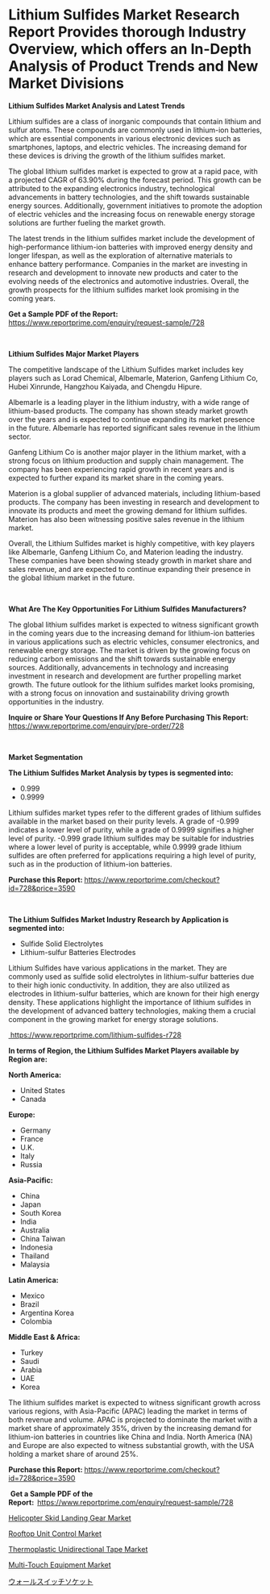 <p><h1>Lithium Sulfides Market Research Report Provides thorough Industry Overview, which offers an In-Depth Analysis of Product Trends and New Market Divisions</h1></p><p><strong>Lithium Sulfides Market Analysis and Latest Trends</strong></p>
<p><p>Lithium sulfides are a class of inorganic compounds that contain lithium and sulfur atoms. These compounds are commonly used in lithium-ion batteries, which are essential components in various electronic devices such as smartphones, laptops, and electric vehicles. The increasing demand for these devices is driving the growth of the lithium sulfides market.</p><p>The global lithium sulfides market is expected to grow at a rapid pace, with a projected CAGR of 63.90% during the forecast period. This growth can be attributed to the expanding electronics industry, technological advancements in battery technologies, and the shift towards sustainable energy sources. Additionally, government initiatives to promote the adoption of electric vehicles and the increasing focus on renewable energy storage solutions are further fueling the market growth.</p><p>The latest trends in the lithium sulfides market include the development of high-performance lithium-ion batteries with improved energy density and longer lifespan, as well as the exploration of alternative materials to enhance battery performance. Companies in the market are investing in research and development to innovate new products and cater to the evolving needs of the electronics and automotive industries. Overall, the growth prospects for the lithium sulfides market look promising in the coming years.</p></p>
<p><strong>Get a Sample PDF of the Report:&nbsp;</strong> <a href="https://www.reportprime.com/enquiry/request-sample/728">https://www.reportprime.com/enquiry/request-sample/728</a></p>
<p>&nbsp;</p>
<p><strong>Lithium Sulfides Major Market Players</strong></p>
<p><p>The competitive landscape of the Lithium Sulfides market includes key players such as Lorad Chemical, Albemarle, Materion, Ganfeng Lithium Co, Hubei Xinrunde, Hangzhou Kaiyada, and Chengdu Hipure. </p><p>Albemarle is a leading player in the lithium industry, with a wide range of lithium-based products. The company has shown steady market growth over the years and is expected to continue expanding its market presence in the future. Albemarle has reported significant sales revenue in the lithium sector.</p><p>Ganfeng Lithium Co is another major player in the lithium market, with a strong focus on lithium production and supply chain management. The company has been experiencing rapid growth in recent years and is expected to further expand its market share in the coming years.</p><p>Materion is a global supplier of advanced materials, including lithium-based products. The company has been investing in research and development to innovate its products and meet the growing demand for lithium sulfides. Materion has also been witnessing positive sales revenue in the lithium market.</p><p>Overall, the Lithium Sulfides market is highly competitive, with key players like Albemarle, Ganfeng Lithium Co, and Materion leading the industry. These companies have been showing steady growth in market share and sales revenue, and are expected to continue expanding their presence in the global lithium market in the future.</p></p>
<p>&nbsp;</p>
<p><strong>What Are The Key Opportunities For Lithium Sulfides Manufacturers?</strong></p>
<p><p>The global lithium sulfides market is expected to witness significant growth in the coming years due to the increasing demand for lithium-ion batteries in various applications such as electric vehicles, consumer electronics, and renewable energy storage. The market is driven by the growing focus on reducing carbon emissions and the shift towards sustainable energy sources. Additionally, advancements in technology and increasing investment in research and development are further propelling market growth. The future outlook for the lithium sulfides market looks promising, with a strong focus on innovation and sustainability driving growth opportunities in the industry.</p></p>
<p><strong>Inquire or Share Your Questions If Any Before Purchasing This Report:</strong> <a href="https://www.reportprime.com/enquiry/pre-order/728">https://www.reportprime.com/enquiry/pre-order/728</a></p>
<p>&nbsp;</p>
<p><strong>Market Segmentation</strong></p>
<p><strong>The Lithium Sulfides Market Analysis by types is segmented into:</strong></p>
<p><ul><li>0.999</li><li>0.9999</li></ul></p>
<p><p>Lithium sulfides market types refer to the different grades of lithium sulfides available in the market based on their purity levels. A grade of -0.999 indicates a lower level of purity, while a grade of 0.9999 signifies a higher level of purity. -0.999 grade lithium sulfides may be suitable for industries where a lower level of purity is acceptable, while 0.9999 grade lithium sulfides are often preferred for applications requiring a high level of purity, such as in the production of lithium-ion batteries.</p></p>
<p><strong>Purchase this Report:&nbsp;</strong><a href="https://www.reportprime.com/checkout?id=728&price=3590">https://www.reportprime.com/checkout?id=728&price=3590</a></p>
<p>&nbsp;</p>
<p><strong>The Lithium Sulfides Market Industry Research by Application is segmented into:</strong></p>
<p><ul><li>Sulfide Solid Electrolytes</li><li>Lithium-sulfur Batteries Electrodes</li></ul></p>
<p><p>Lithium Sulfides have various applications in the market. They are commonly used as sulfide solid electrolytes in lithium-sulfur batteries due to their high ionic conductivity. In addition, they are also utilized as electrodes in lithium-sulfur batteries, which are known for their high energy density. These applications highlight the importance of lithium sulfides in the development of advanced battery technologies, making them a crucial component in the growing market for energy storage solutions.</p></p>
<p><a href="https://www.reportprime.com/lithium-sulfides-r728">&nbsp;https://www.reportprime.com/lithium-sulfides-r728</a></p>
<p><strong>In terms of Region, the Lithium Sulfides Market Players available by Region are:</strong></p>
<p>
    <p> <strong> North America: </strong>
        <ul>
            <li>United States</li>
            <li>Canada</li>
        </ul>
        </p> 
    <p> <strong> Europe: </strong>
        <ul>
            <li>Germany</li>
            <li>France</li>
            <li>U.K.</li>
            <li>Italy</li>
            <li>Russia</li>
        </ul>
        </p> 
    <p> <strong> Asia-Pacific: </strong>
        <ul>
            <li>China</li>
            <li>Japan</li>
            <li>South Korea</li>
            <li>India</li>
            <li>Australia</li>
            <li>China Taiwan</li>
            <li>Indonesia</li>
            <li>Thailand</li>
            <li>Malaysia</li>
        </ul>
        </p> 
    <p> <strong> Latin America: </strong>
        <ul>
            <li>Mexico</li>
            <li>Brazil</li>
            <li>Argentina Korea</li>
            <li>Colombia</li>
        </ul>
        </p> 
    <p> <strong> Middle East & Africa: </strong>
        <ul>
            <li>Turkey</li>
            <li>Saudi</li>
            <li>Arabia</li>
            <li>UAE</li>
            <li>Korea</li>
        </ul>
    </p>
    </p>
<p><p>The lithium sulfides market is expected to witness significant growth across various regions, with Asia-Pacific (APAC) leading the market in terms of both revenue and volume. APAC is projected to dominate the market with a market share of approximately 35%, driven by the increasing demand for lithium-ion batteries in countries like China and India. North America (NA) and Europe are also expected to witness substantial growth, with the USA holding a market share of around 25%.</p></p>
<p><strong>Purchase this Report: </strong><a href="https://www.reportprime.com/checkout?id=728&price=3590">https://www.reportprime.com/checkout?id=728&price=3590</a></p>
<p>&nbsp;<strong>Get a Sample PDF of the Report:&nbsp;&nbsp;</strong><a href="https://www.reportprime.com/enquiry/request-sample/728">https://www.reportprime.com/enquiry/request-sample/728</a></p>
<p><strong></strong></p>
<p><p><a href="https://www.linkedin.com/pulse/global-helicopter-skid-landing-gear-industry-types-applications-ilf3f">Helicopter Skid Landing Gear Market</a></p><p><a href="https://www.linkedin.com/pulse/exploring-rooftop-unit-control-market-dynamics-global-trends-qclzf">Rooftop Unit Control Market</a></p><p><a href="https://medium.com/@felipestehr/thermoplastic-unidirectional-tape-market-trends-and-analysis-opportunities-and-challenges-for-42de5853d729">Thermoplastic Unidirectional Tape Market</a></p><p><a href="https://medium.com/@felipestehr/global-multi-touch-equipment-market-size-is-expected-to-reach-at-a-cagr-of-12-7-5f00b417d53a">Multi-Touch Equipment Market</a></p><p><a href="https://medium.com/@logaolloway76845/%E3%82%A6%E3%82%A9%E3%83%BC%E3%83%AB%E3%82%B9%E3%82%A4%E3%83%83%E3%83%81%E3%82%BD%E3%82%B1%E3%83%83%E3%83%88%E5%B8%82%E5%A0%B4-%E3%82%B0%E3%83%AD%E3%83%BC%E3%83%90%E3%83%AB%E3%81%8A%E3%82%88%E3%81%B3%E3%83%AA%E3%83%BC%E3%82%B8%E3%83%A7%E3%83%8A%E3%83%AB%E5%88%86%E6%9E%90-%E3%82%A8%E3%83%B3%E3%83%89%E3%83%A6%E3%83%BC%E3%82%B6%E3%83%BC-%E8%A3%BD%E5%93%81-%E5%9C%B0%E5%9F%9F%E3%81%AB%E7%84%A6%E7%82%B9%E3%82%92%E5%BD%93%E3%81%A6%E3%81%9F%E5%88%86%E6%9E%90%E3%81%A8%E4%BA%88%E6%B8%AC-2024%E5%B9%B4%E3%81%8B%E3%82%892031%E5%B9%B4%E3%81%BE%E3%81%A7-27b461dced8d">ウォールスイッチソケット</a></p></p>